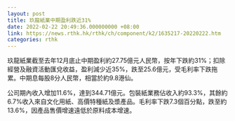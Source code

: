 ```yaml
---
layout: post
title: 玖龍紙業中期盈利跌近31%
date: 2022-02-22 20:49:36.000000000 +08:00
link: https://news.rthk.hk/rthk/ch/component/k2/1635217-20220222.htm
categories: rthk
---
```


玖龍紙業截至去年12月底止中期盈利約27.75億元人民幣，按年下跌約31%；扣除經營及融資活動匯兌收益，盈利減少近35%，跌至25.6億元，受毛利率下跌拖累。中期息每股8分人民幣，相當於約9.8港仙。

公司期內收入增加11.6%，達到344.71億元。包裝紙業務佔收入約93.3%，其餘約6.7%收入來自文化用紙、高價特種紙及漿產品。毛利率下跌7.3個百分點，跌至約13.6%，因產品售價增速遠低於原料成本增速。
